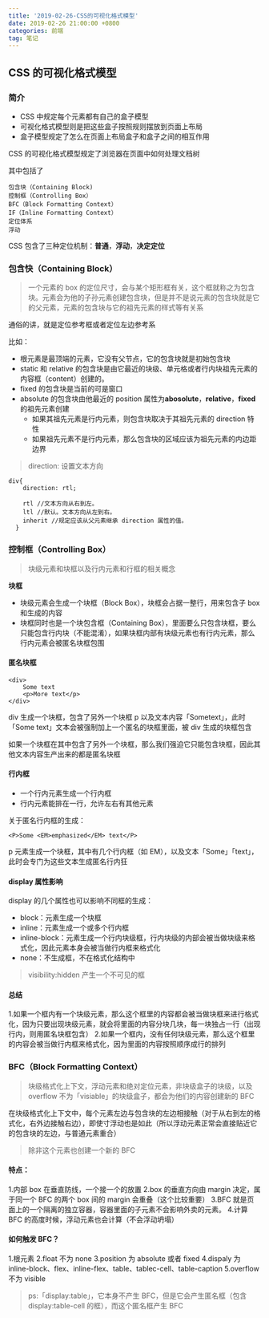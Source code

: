 ```yaml
---
title: '2019-02-26-CSS的可视化格式模型'
date: 2019-02-26 21:00:00 +0800
categories: 前端
tag: 笔记
---
```


## CSS 的可视化格式模型

### 简介

- CSS 中规定每个元素都有自己的盒子模型
- 可视化格式模型则是把这些盒子按照规则摆放到页面上布局
- 盒子模型规定了怎么在页面上布局盒子和盒子之间的相互作用

CSS 的可视化格式模型规定了浏览器在页面中如何处理文档树

其中包括了

```
包含块（Containing Block)
控制框（Controlling Box）
BFC（Block Formatting Context）
IF（Inline Formatting Context）
定位体系
浮动
```

CSS 包含了三种定位机制：**普通**，**浮动**，**决定定位**

### 包含快（Containing Block）

> 一个元素的 box 的定位尺寸，会与某个矩形框有关，这个框就称之为包含块。元素会为他的子孙元素创建包含块，但是并不是说元素的包含块就是它的父元素，元素的包含块与它的祖先元素的样式等有关系

通俗的讲，就是定位参考框或者定位左边参考系

比如：

- 根元素是最顶端的元素，它没有父节点，它的包含块就是初始包含块
- static 和 relative 的包含块是由它最近的块级、单元格或者行内块祖先元素的内容框（content）创建的。
- fixed 的包含块是当前的可是窗口
- absolute 的包含块由他最近的 position 属性为**abosolute**，**relative**，**fixed**的祖先元素创建
  - 如果其祖先元素是行内元素，则包含块取决于其祖先元素的 direction 特性
  - 如果祖先元素不是行内元素，那么包含块的区域应该为祖先元素的内边距边界

> direction: 设置文本方向

```
div{
    direction: rtl;

    rtl //文本方向从右到左。
    ltl //默认。文本方向从左到右。
    inherit //规定应该从父元素继承 direction 属性的值。
  }
```

### 控制框（Controlling Box）

> 块级元素和块框以及行内元素和行框的相关概念

**块框**

- 块级元素会生成一个块框（Block Box），块框会占据一整行，用来包含子 box 和生成的内容
- 块框同时也是一个块包含框（Containing Box），里面要么只包含块框，要么只能包含行内块（不能混淆），如果块框内部有块级元素也有行内元素，那么行内元素会被匿名块框包围

#### 匿名块框

```
<div>
    Some text
    <p>More text</p>
</div>
```

div 生成一个块框，包含了另外一个块框 p 以及文本内容「Sometext」，此时「Some text」文本会被强制加上一个匿名的块框里面，被 div 生成的块框包含

如果一个块框在其中包含了另外一个块框，那么我们强迫它只能包含块框，因此其他文本内容生产出来的都是匿名块框

#### 行内框

- 一个行内元素生成一个行内框
- 行内元素能排在一行，允许左右有其他元素

关于匿名行内框的生成：

```
<P>Some <EM>emphasized</EM> text</P>
```

p 元素生成一个块框，其中有几个行内框（如 EM），以及文本「Some」「text」，此时会专门为这些文本生成匿名行内狂

#### display 属性影响

display 的几个属性也可以影响不同框的生成：

- block：元素生成一个块框
- inline：元素生成一个或多个行内框
- inline-block：元素生成一个行内块级框，行内块级的内部会被当做块级来格式化，因此元素本身会被当做行内框来格式化
- none：不生成框，不在格式化结构中

> visibility:hidden 产生一个不可见的框

#### 总结

1.如果一个框内有一个块级元素，那么这个框里的内容都会被当做块框来进行格式化，因为只要出现块级元素，就会将里面的内容分块几块，每一块独占一行（出现行内，则用匿名块框包含） 2.如果一个框内，没有任何块级元素，那么这个框里的内容会被当做行内框来格式化，因为里面的内容按照顺序成行的排列

### BFC（Block Formatting Context）

> 块级格式化上下文，浮动元素和绝对定位元素，非块级盒子的块级，以及 overflow 不为「visiable」的块级盒子，都会为他们的内容创建新的 BFC

在块级格式化上下文中，每个元素左边与包含块的左边相接触（对于从右到左的格式化，右外边接触右边），即使寸浮动也是如此（所以浮动元素正常会直接贴近它的包含块的左边，与普通元素重合）

> 除非这个元素也创建一个新的 BFC

#### 特点：

1.内部 box 在垂直防线，一个接一个的放置
2.box 的垂直方向由 margin 决定，属于同一个 BFC 的两个 box 间的 margin 会重叠（这个比较重要）
3.BFC 就是页面上的一个隔离的独立容器，容器里面的子元素不会影响外卖的元素。 4.计算 BFC 的高度时候，浮动元素也会计算（不会浮动坍塌）

#### 如何触发 BFC？

1.根元素
2.float 不为 none
3.position 为 absolute 或者 fixed
4.dispaly 为 inline-block、flex、inline-flex、table、tablec-cell、table-caption
5.overflow 不为 visible

> ps:「display:table」，它本身不产生 BFC，但是它会产生匿名框（包含 display:table-cell 的框），而这个匿名框产生 BFC
